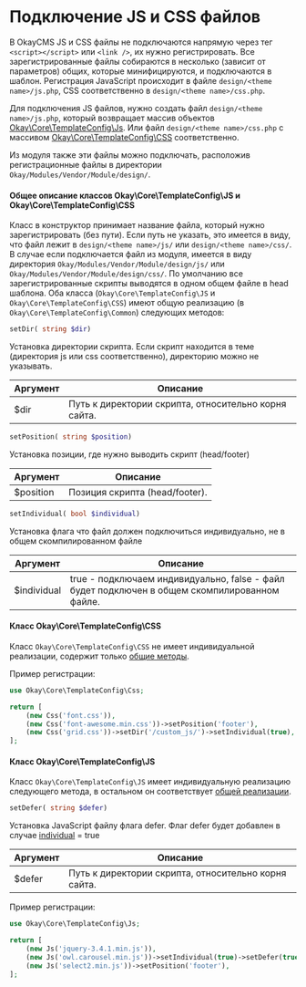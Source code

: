 # Подключение JS и CSS файлов

В OkayCMS JS и CSS файлы не подключаются напрямую через тег `<script></script>` или `<link />`, их нужно регистрировать.
Все зарегистрированные файлы собираются в несколько (зависит от параметров) общих, которые минифицируются, и 
подключаются в шаблон.
Регистрация JavaScript происходит в файле `design/<theme name>/js.php`, CSS соответственно в 
`design/<theme name>/css.php`.

Для подключения JS файлов, нужно создать файл `design/<theme name>/js.php`, который возвращает массив объектов
[Okay\Core\TemplateConfig\Js](#TemplateConfigJS). Или файл `design/<theme name>/css.php` с массивом 
[Okay\Core\TemplateConfig\CSS](#TemplateConfigCSS) соответственно.

Из модуля также эти файлы можно подключать, расположив регистрационные файлы в директории 
`Okay/Modules/Vendor/Module/design/`.


<a name="commonScript"></a>
#### Общее описание классов Okay\Core\TemplateConfig\JS и Okay\Core\TemplateConfig\CSS

Класс в конструктор принимает название файла, который нужно зарегистрировать (без пути).
Если путь не указать, это имеется в виду, что файл лежит в `design/<theme name>/js/` или `design/<theme name>/css/`.
В случае если подключается файл из модуля, имеется в виду директория 
`Okay/Modules/Vendor/Module/design/js/` или `Okay/Modules/Vendor/Module/design/css/`.
По умолчанию все зарегистрированные скрипты выводятся в одном общем файле в head шаблона.
Оба класса (`Okay\Core\TemplateConfig\JS` и `Okay\Core\TemplateConfig\CSS`) имеют общую реализацию
(в `Okay\Core\TemplateConfig\Common`) следующих методов:


<a name="setDir"></a>
```php
setDir( string $dir)
```

Установка директории скрипта.
Если скрипт находится в теме (директория js или css соответственно), директорию можно не указывать.

Аргумент | Описание
---|---
$dir | Путь к директории скрипта, относительно корня сайта.


<a name="setPosition"></a>
```php
setPosition( string $position)
```

Установка позиции, где нужно выводить скрипт (head/footer)

Аргумент | Описание
---|---
$position | Позиция скрипта (head/footer).


<a name="setIndividual"></a>
```php
setIndividual( bool $individual)
```

Установка флага что файл должен подключиться индивидуально, не в общем скомпилированном файле

Аргумент | Описание
---|---
$individual | true - подключаем индивидуально, false - файл будет подключен в общем скомпилированном файле.


<a name="TemplateConfigCSS"></a>
#### Класс Okay\Core\TemplateConfig\CSS

Класс `Okay\Core\TemplateConfig\CSS` не имеет индивидуальной реализации, содержит только 
[общие методы](#commonScript).

Пример регистрации:
```php
use Okay\Core\TemplateConfig\Css;

return [
    (new Css('font.css')),
    (new Css('font-awesome.min.css'))->setPosition('footer'),
    (new Css('grid.css'))->setDir('/custom_js/')->setIndividual(true),
];
```


<a name="TemplateConfigJS"></a>
#### Класс Okay\Core\TemplateConfig\JS

Класс `Okay\Core\TemplateConfig\JS` имеет индивидуальную реализацию следующего метода, в остальном он соответствует 
[общей реализации](#commonScript).

<a name="setDefer"></a>
```php
setDefer( string $defer)
```

Установка JavaScript файлу флага defer. Флаг defer будет добавлен в случае [individual](#setIndividual) = true

Аргумент | Описание
---|---
$defer | Путь к директории скрипта, относительно корня сайта.

Пример регистрации:
```php
use Okay\Core\TemplateConfig\Js;

return [
    (new Js('jquery-3.4.1.min.js')),
    (new Js('owl.carousel.min.js'))->setIndividual(true)->setDefer(true),
    (new Js('select2.min.js'))->setPosition('footer'),
];
```

